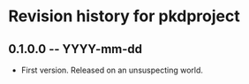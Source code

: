 # Revision history for pkdproject

## 0.1.0.0 -- YYYY-mm-dd

* First version. Released on an unsuspecting world.
